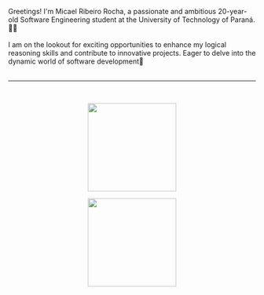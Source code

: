 Greetings! I'm Micael Ribeiro Rocha, a passionate and ambitious 20-year-old Software Engineering student at the University of Technology of Paraná. 👨‍🎓
<br>
<br>
I am on the lookout for exciting opportunities to enhance my logical reasoning skills and contribute to innovative projects. Eager to delve into the dynamic world of software development🚀
<br>
<br/>
<hr>

<br/>

<p align="center">
  <img height="180em" src="https://github-readme-stats.vercel.app/api?username=eu-micaeu&show_icons=true&theme=dark"/>
</p>

<p align="center">
  <img height="180em" src="https://github-readme-stats.vercel.app/api/top-langs/?username=eu-micaeu&layout=compact&langs_count=7&theme=dark"/>
</p>



